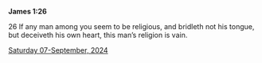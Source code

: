 **James 1:26**

26 If any man among you seem to be religious, and bridleth not his tongue, but deceiveth his own heart, this man’s religion is vain.

[Saturday 07-September, 2024](https://getbible.life/kjv/James/1/26)
